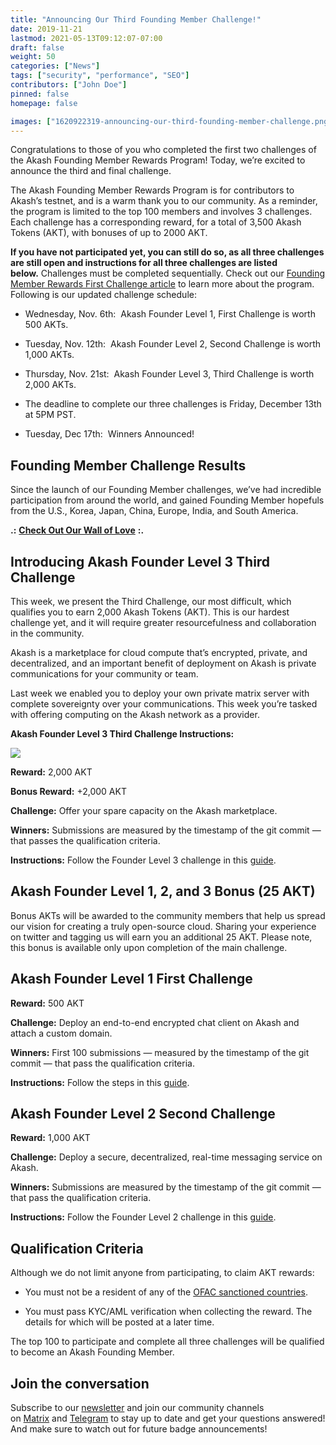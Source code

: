 ```yaml
---
title: "Announcing Our Third Founding Member Challenge!"
date: 2019-11-21
lastmod: 2021-05-13T09:12:07-07:00
draft: false
weight: 50
categories: ["News"]
tags: ["security", "performance", "SEO"]
contributors: ["John Doe"]
pinned: false
homepage: false

images: ["1620922319-announcing-our-third-founding-member-challenge.png"]
---
```

Congratulations to those of you who completed the first two challenges of the Akash Founding Member Rewards Program! Today, we’re excited to announce the third and final challenge.  
  
The Akash Founding Member Rewards Program is for contributors to Akash’s testnet, and is a warm thank you to our community. As a reminder, the program is limited to the top 100 members and involves 3 challenges. Each challenge has a corresponding reward, for a total of 3,500 Akash Tokens (AKT), with bonuses of up to 2000 AKT.    
  
**If you have not participated yet, you can still do so, as all three challenges are still open and instructions for all three challenges are listed below.** Challenges must be completed sequentially. Check out our [Founding Member Rewards First Challenge article](https://blog.akash.network/2019/11/06/become-an-akash-founding-member-and-earn-token-rewards/) to learn more about the program. Following is our updated challenge schedule:

*   Wednesday, Nov. 6th:  Akash Founder Level 1, First Challenge is worth 500 AKTs.
    
*   Tuesday, Nov. 12th:  Akash Founder Level 2, Second Challenge is worth 1,000 AKTs.
    
*   Thursday, Nov. 21st:  Akash Founder Level 3, Third Challenge is worth 2,000 AKTs.
    
*   The deadline to complete our three challenges is Friday, December 13th at 5PM PST.
    
*   Tuesday, Dec 17th:  Winners Announced!
    

**Founding Member Challenge Results**
-------------------------------------

Since the launch of our Founding Member challenges, we’ve had incredible participation from around the world, and gained Founding Member hopefuls from the U.S., Korea, Japan, China, Europe, India, and South America.

**.:** [**Check Out Our Wall of Love**](https://twitter.com/akashnet_/timelines/1192593567870357505) **:.**

**Introducing Akash Founder Level 3 Third Challenge**
-----------------------------------------------------

This week, we present the Third Challenge, our most difficult, which qualifies you to earn 2,000 Akash Tokens (AKT). This is our hardest challenge yet, and it will require greater resourcefulness and collaboration in the community.   
  
Akash is a marketplace for cloud compute that’s encrypted, private, and decentralized, and an important benefit of deployment on Akash is private communications for your community or team.   
  
Last week we enabled you to deploy your own private matrix server with complete sovereignty over your communications. This week you’re tasked with offering computing on the Akash network as a provider.   
  
**Akash Founder Level 3 Third Challenge Instructions:**

![](https://www.datocms-assets.com/45776/1620922311-founder3-2x.png)

**Reward:** 2,000 AKT  
  
**Bonus Reward:** +2,000 AKT  
  
**Challenge:** Offer your spare capacity on the Akash marketplace.  
  
**Winners:** Submissions are measured by the timestamp of the git commit — that passes the qualification criteria.   
  
**Instructions:** Follow the Founder Level 3 challenge in this [guide](https://github.com/ovrclk/ecosystem/blob/master/founders/level3/README.md).

**Akash Founder Level 1, 2, and 3 Bonus (25 AKT)**
--------------------------------------------------

Bonus AKTs will be awarded to the community members that help us spread our vision for creating a truly open-source cloud. Sharing your experience on twitter and tagging us will earn you an additional 25 AKT. Please note, this bonus is available only upon completion of the main challenge.

**Akash Founder Level 1 First Challenge**
-----------------------------------------

**Reward:** 500 AKT  
  
**Challenge:** Deploy an end-to-end encrypted chat client on Akash and attach a custom domain.  
  
**Winners:** First 100 submissions — measured by the timestamp of the git commit — that pass the qualification criteria.   
  
**Instructions:** Follow the steps in this [guide](https://github.com/ovrclk/ecosystem#akash-founder-level-1-your-first-challenge).

**Akash Founder Level 2 Second Challenge**
------------------------------------------

**Reward:** 1,000 AKT  
  
**Challenge:** Deploy a secure, decentralized, real-time messaging service on Akash.  
  
**Winners:** Submissions are measured by the timestamp of the git commit — that pass the qualification criteria.   
  
**Instructions:** Follow the Founder Level 2 challenge in this [guide](https://github.com/ovrclk/ecosystem/blob/master/README.md).

Qualification Criteria
----------------------

Although we do not limit anyone from participating, to claim AKT rewards:

*   You must not be a resident of any of the [OFAC sanctioned countries](https://www.treasury.gov/resource-center/sanctions/Pages/default.aspx).
    
*   You must pass KYC/AML verification when collecting the reward. The details for which will be posted at a later time.
    

The top 100 to participate and complete all three challenges will be qualified to become an Akash Founding Member.

Join the conversation
---------------------

Subscribe to our [newsletter](https://akash.network/newsletter) and join our community channels on [Matrix](https://akash.network/chat) and [Telegram](https://t.me/AkashNW) to stay up to date and get your questions answered! And make sure to watch out for future badge announcements!